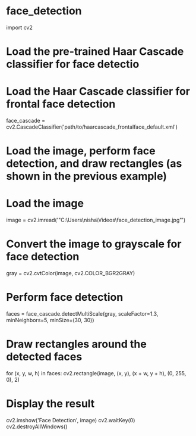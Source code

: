 # face_detection

import cv2

# Load the pre-trained Haar Cascade classifier for face detectio

# Load the Haar Cascade classifier for frontal face detection
face_cascade = cv2.CascadeClassifier('path/to/haarcascade_frontalface_default.xml')

# Load the image, perform face detection, and draw rectangles (as shown in the previous example)

# Load the image
image = cv2.imread('"C:\Users\nisha\Videos\face_detection_image.jpg"')

# Convert the image to grayscale for face detection
gray = cv2.cvtColor(image, cv2.COLOR_BGR2GRAY)

# Perform face detection
faces = face_cascade.detectMultiScale(gray, scaleFactor=1.3, minNeighbors=5, minSize=(30, 30))

# Draw rectangles around the detected faces
for (x, y, w, h) in faces:
    cv2.rectangle(image, (x, y), (x + w, y + h), (0, 255, 0), 2)

# Display the result
cv2.imshow('Face Detection', image)
cv2.waitKey(0)
cv2.destroyAllWindows()
